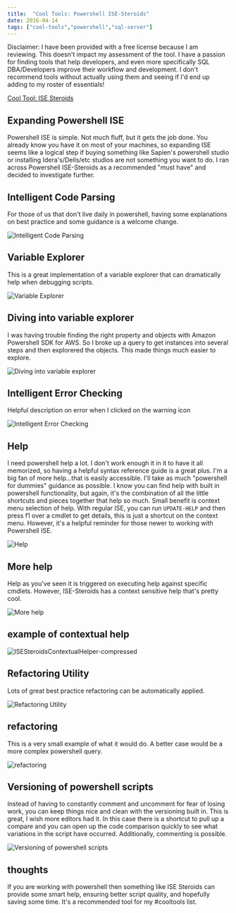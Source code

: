 ```yaml
---
title:  "Cool Tools: Powershell ISE-Steroids"
date: 2016-04-14
tags: ["cool-tools","powershell","sql-server"]
---
```



Disclaimer: I have been provided with a free license because I am reviewing. This doesn't impact my assessment of the tool. I have a passion for finding tools that help developers, and even more specifically SQL DBA/Developers improve their workflow and development. I don't recommend tools without actually using them and seeing if I'd end up adding to my roster of essentials!



[Cool Tool: ISE Steroids](http://www.powertheshell.com/isesteroids)

## Expanding Powershell ISE

Powershell ISE is simple. Not much fluff, but it gets the job done. You already know you have it on most of your machines, so expanding ISE seems like a logical step if buying something like Sapien's powershell studio or installing Idera's/Dells/etc studios are not something you want to do. I ran across Powershell ISE-Steroids as a recommended "must have" and decided to investigate further.

## Intelligent Code Parsing

For those of us that don't live daily in powershell, having some explanations on best practice and some guidance is a welcome change.

![Intelligent Code Parsing](/assets/img/intelligent-code-parsing.png)

## Variable Explorer

This is a great implementation of a variable explorer that can dramatically help when debugging scripts.

![Variable Explorer](/assets/img/variable-explorer.png)

## Diving into variable explorer

I was having trouble finding the right property and objects with Amazon Powershell SDK for AWS. So I broke up a query to get instances into several steps and then explorered the objects. This made things much easier to explore.

![Diving into variable explorer ](/assets/img/diving-into-variable-explorer-.png)

## Intelligent Error Checking

Helpful description on error when I clicked on the warning icon

![Intelligent Error Checking](/assets/img/intelligent-error-checking.png)

## Help

I need powershell help a lot. I don't work enough it in it to have it all memorized, so having a helpful syntax reference guide is a great plus.
I'm a big fan of more help...that is easily accessible. I'll take as much "powershell for dummies" guidance as possible. I know you can find help with built in powershell functionality, but again, it's the combination of all the little shortcuts and pieces together that help so much.
Small benefit is context menu selection of help. With regular ISE, you can run `UPDATE-HELP`  and then press f1 over a cmdlet to get details, this is just a shortcut on the context menu. However, it's a helpful reminder for those newer to working with Powershell ISE.

![Help](/assets/img/help.png)

## More help

Help as you've seen it is triggered on executing help against specific cmdlets. However, ISE-Steroids has a context sensitive help that's pretty cool.

![More help](/assets/img/more-help.png)

## example of contextual help

![ISESteroidsContextualHelper-compressed](/assets/img/ISESteroidsContextualHelper-compressed.gif)

## Refactoring Utility

Lots of great best practice refactoring can be automatically applied.

![Refactoring Utility](/assets/img/refactoring-utility.png)

## refactoring

This is a very small example of what it would do. A better case would be a more complex powershell query.

![refactoring](/assets/img/refactoring.png)

## Versioning of powershell scripts

Instead of having to constantly comment and uncomment for fear of losing work, you can keep things nice and clean with the versioning built in. This is great, I wish more editors had it.
In this case there is a shortcut to pull up a compare and you can open up the code comparison quickly to see what variations in the script have occurred. Additionally, commenting is possible.

![Versioning of powershell scripts](/assets/img/versioning-of-powershell-scripts.png)

## thoughts

If you are working with powershell then something like ISE Steroids can provide some smart help, ensuring better script quality, and hopefully saving some time. It's a recommended tool for my #cooltools list.
